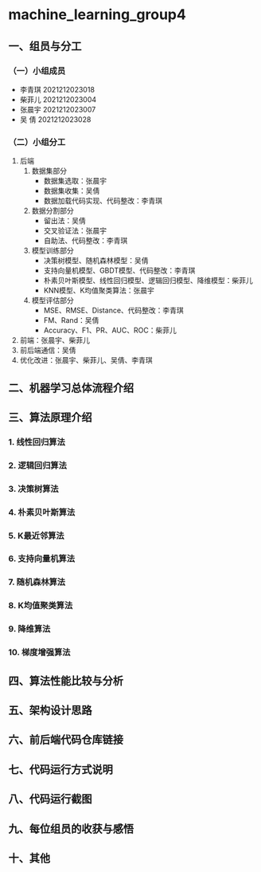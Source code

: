 # machine_learning_group4
## 一、组员与分工
### （一）小组成员
- 李青琪 2021212023018
- 柴菲儿 2021212023004
- 张晨宇 2021212023007
- 吴  倩 2021212023028
### （二）小组分工
1. 后端
    1. 数据集部分
        - 数据集选取：张晨宇
        - 数据集收集：吴倩
        - 数据加载代码实现、代码整改：李青琪
    2. 数据分割部分
        - 留出法：吴倩
        - 交叉验证法：张晨宇
        - 自助法、代码整改：李青琪
    3. 模型训练部分
        - 决策树模型、随机森林模型：吴倩
        - 支持向量机模型、GBDT模型、代码整改：李青琪
        - 朴素贝叶斯模型、线性回归模型、逻辑回归模型、降维模型：柴菲儿
        - KNN模型、K均值聚类算法：张晨宇
    4. 模型评估部分
        - MSE、RMSE、Distance、代码整改：李青琪
        - FM、Rand：吴倩
        - Accuracy、F1、PR、AUC、ROC：柴菲儿
3. 前端：张晨宇、柴菲儿
4. 前后端通信：吴倩
5. 优化改进：张晨宇、柴菲儿、吴倩、李青琪
## 二、机器学习总体流程介绍
## 三、算法原理介绍
### 1. 线性回归算法
### 2. 逻辑回归算法
### 3. 决策树算法
### 4. 朴素贝叶斯算法
### 5. K最近邻算法
### 6. 支持向量机算法
### 7. 随机森林算法
### 8. K均值聚类算法
### 9. 降维算法
### 10. 梯度增强算法

## 四、算法性能比较与分析
## 五、架构设计思路
## 六、前后端代码仓库链接
## 七、代码运行方式说明
## 八、代码运行截图
## 九、每位组员的收获与感悟
## 十、其他
